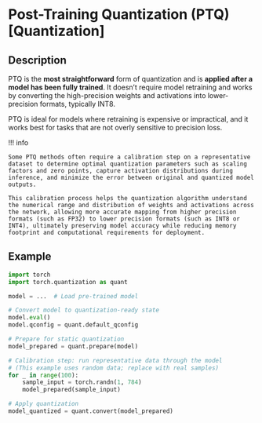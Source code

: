 # Post-Training Quantization (PTQ) [Quantization]

## Description

PTQ is the **most straightforward** form of quantization and is **applied after a model has been fully trained**.
It doesn’t require model retraining and works by converting the high-precision weights and activations into lower-precision formats, typically INT8.

PTQ is ideal for models where retraining is expensive or impractical, and it works best for tasks that are not overly sensitive to precision loss.

!!! info

    Some PTQ methods often require a calibration step on a representative dataset to determine optimal quantization parameters such as scaling factors and zero points, capture activation distributions during inference, and minimize the error between original and quantized model outputs.

    This calibration process helps the quantization algorithm understand the numerical range and distribution of weights and activations across the network, allowing more accurate mapping from higher precision formats (such as FP32) to lower precision formats (such as INT8 or INT4), ultimately preserving model accuracy while reducing memory footprint and computational requirements for deployment.

## Example

```python
import torch
import torch.quantization as quant

model = ...  # Load pre-trained model

# Convert model to quantization-ready state
model.eval()
model.qconfig = quant.default_qconfig

# Prepare for static quantization
model_prepared = quant.prepare(model)

# Calibration step: run representative data through the model
# (This example uses random data; replace with real samples)
for _ in range(100):
    sample_input = torch.randn(1, 784)
    model_prepared(sample_input)

# Apply quantization
model_quantized = quant.convert(model_prepared)
```
